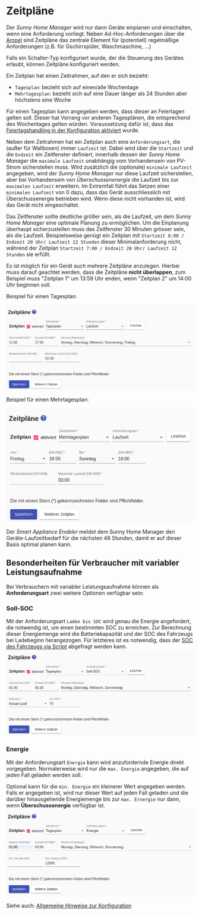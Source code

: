 # Zeitpläne

Der *Sunny Home Manager* wird nur dann Geräte einplanen und einschalten, wenn eine Anforderung vorliegt. Neben Ad-Hoc-Anforderungen über die [Ampel](Status_DE.md) sind Zeitpläne das zentrale Element für (potentiell) regelmäßige Anforderungen (z.B. für Gschirrspüler, Waschmaschine, ...)

Falls ein Schalter-Typ konfiguriert wurde, der die Steuerung des Gerätes erlaubt, können Zeitpläne konfiguriert werden.

Ein Zeitplan hat einen Zeitrahmen, auf den er sich bezieht:
- `Tagesplan`: bezieht sich auf einen/alle Wochentage
- `Mehrtagesplan`: bezieht sich auf eine Dauer länger als 24 Stunden aber höchstens eine Woche

Für einen Tagesplan kann angegeben werden, dass dieser an Feiertagen gelten soll.
Dieser hat Vorrang vor anderen Tagesplänen, die entsprechend des Wochentages gelten würden. Voraussetzung dafür ist, dass das [Feiertagshandling in der Konfiguration aktiviert](Settings_DE.md#user-content-holidays) wurde.

Neben dem Zeitrahmen hat ein Zeitplan auch eine `Anforderungsart`, die (außer für Wallboxen) immer `Laufzeit` ist. Dabei wird über die `Startzeit` und die `Endzeit` ein Zeitfenster definiert, innerhalb dessen der *Sunny Home Manager* die `maximale Laufzeit` unabhängig vom Vorhandensein von PV-Strom sicherstellen muss. Wird zusätzlich die (optionale) `minimale Laufzeit` angegeben, wird der *Sunny Home Manager* nur diese Laufzeit sicherstellen, aber bei Vorhandensein von *Überschussenenergie* die Laufzeit bis zur `maximalen Laufzeit` erweitern. Im Extremfall führt das Setzen einer `minimalen Laufzeit` von 0 dazu, dass das Gerät ausschliesslich mit Überschussenergie betrieben wird. Wenn diese nicht vorhanden ist, wird das Gerät nicht eingeschaltet.

Das Zeitfenster sollte deutliche größer sein, als die Laufzeit, um dem *Sunny Home Manager* eine optimale Planung zu ermöglichen. Um die Einplanung überhaupt sicherzustellen muss das Zeitfenster 30 Minuten grösser sein, als die Laufzeit. Beispielsweise genügt ein Zeitplan mit `Startzeit 8:00 / Endzeit 20 Uhr/ Laufzeit 12 Stunden` dieser Minimalanforderung nicht, während der Zeitplan `Startzeit 7:00 / Endzeit 20 Uhr/ Laufzeit 12 Stunden` sie erfüllt.

Es ist möglich für ein Gerät auch mehrere Zeitpläne anzulegen. Hierbei muss darauf geachtet werden, dass die Zeitpläne **nicht überlappen**, zum Beispiel muss "Zeitplan 1" um 13:59 Uhr enden, wenn "Zeitplan 2" um 14:00 Uhr beginnen soll.

Beispiel für einen Tagesplan:

![Schaltzeiten Tagesplan](../pics/fe/ScheduleDayRuntime_DE.png)

Beispiel für einen Mehrtagesplan:

![Schaltzeiten Mehrtagesplan](../pics/fe/ScheduleConsecutiveDaysRuntime_DE.png)

Der *Smart Appliance Enabler* meldet dem Sunny Home Manager den Geräte-Laufzeitbedarf für die nächsten 48 Stunden, damit er auf dieser Basis optimal planen kann.

## Besonderheiten für Verbraucher mit variabler Leistungsaufnahme
Bei Verbrauchern mit variabler Leistungsaufnahme können als **Anforderungsart** zwei weitere Optionen verfügbar sein:

### Soll-SOC
Mit der Anforderungsart `Laden bis SOC` wird genau die Energie angefordert, die notwendig ist, um einen bestimmten SOC zu erreichen. Zur Berechnung dieser Energiemenge wird die Batteriekapazität und der SOC des Fahrzeugs bei Ladebeginn herangezogen. Für letzteres ist es notwendig, dass der [SOC des Fahrzeugs via Script](soc/SOC_DE.md) abgefragt werden kann.
![Anforderungsart SOC](../pics/fe/ScheduleDaySoc_DE.png)

### Energie
Mit der Anforderungsart `Energie` kann wird anzufordernde Energie direkt vorgegeben. Normalerweise wird nur die `max. Energie` angegeben, die auf jeden Fall geladen werden soll.

Optional kann für die `min. Energie` ein kleinerer Wert angegeben werden. Falls er angegeben ist, wird nur dieser Wert auf jeden Fall geladen und die darüber hinausgehende Energiemenge bis zur `max. Ernergie` nur dann, wenn **Überschussenergie** verfügbar ist.
![Anforderungsart Energie](../pics/fe/ScheduleDayEnergy_DE.png)

Siehe auch: [Allgemeine Hinweise zur Konfiguration](Configuration_DE.md)
